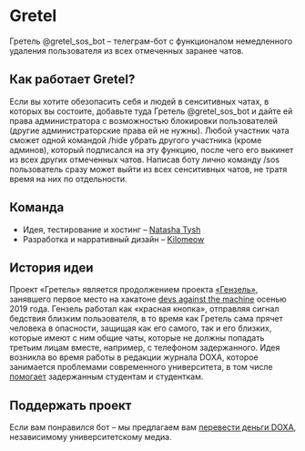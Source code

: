 # Gretel

Гретель @gretel_sos_bot – телеграм-бот с функционалом немедленного удаления пользователя из всех отмеченных заранее чатов.

## Как работает Gretel?

Если вы хотите обезопасить себя и людей в сенситивных чатах, в которых вы состоите, добавьте туда Гретель @gretel_sos_bot и дайте ей права администратора с возможностью блокировки пользователей (другие администраторские права ей не нужны). Любой участник чата сможет одной командой /hide убрать другого участника (кроме админов), который подписался на эту функцию, после чего его выкинет из всех других отмеченных чатов. Написав боту лично команду /sos пользователь сразу может выйти из всех сенситивных чатов, не тратя время на них по отдельности.


## Команда

+ Идея, тестирование и хостинг – [Natasha Tysh](https://github.com/ntysh)
+ Разработка и нарративный дизайн – [Kilomeow](https://github.com/kilomeow)

## История идеи

Проект «Гретель» является продолжением проекта [«Гензель»](https://github.com/destabilizer/hansel), занявшего первое место на хакатоне [devs against the machine](https://github.com/developers-against-repressions/devs-against-the-machine) осенью 2019 года. Гензель работал как «красная кнопка», отправляя сигнал бедствия близким пользователя, в то время как Гретель сама прячет человека в опасности, защищая как его самого, так и его близких, которые имеют с ним общие чаты, которые не должны попадать третьим лицам вместе, например, с телефоном задержанного. Идея возникла во время работы в редакции журнала DOXA, которое занимается проблемами современного университета, в том числе [помогает](https://doxajournal.ru/doxa_ovd) задержанным студентам и студенткам. 

## Поддержать проект

Если вам понравился бот – мы предлагаем вам [перевести деньги DOXA](https://doxajournal.ru/donate), независимому университетскому медиа.  
